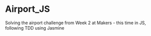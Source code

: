 # Airport_JS

Solving the airport challenge from Week 2 at Makers - this time in JS, following TDD using Jasmine
